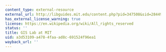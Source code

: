 ```yaml
---
content_type: external-resource
external_url: http://libguides.mit.edu/content.php?pid=347508&sid=2844932libraries.mit.edu/gis/data/
has_external_license_warning: true
license: https://en.wikipedia.org/wiki/All_rights_reserved
status: ''
title: GIS Lab at MIT
uid: a3d53109-a478-4faa-ad8c-691524f96ea1
wayback_url: ''
---
```

